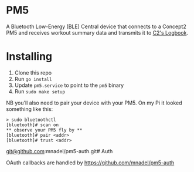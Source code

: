 # PM5

A Bluetooth Low-Energy (BLE) Central device that connects to a Concept2 PM5 and receives workout summary data and transmits it to [C2's Logbook](https://log.concept2.com/).

# Installing

1. Clone this repo
1. Run `go install`
1. Update `pm5.service` to point to the `pm5` binary
1. Run `sudo make setup`

NB you'll also need to pair your device with your PM5. On my Pi it looked something like this:

```
> sudo bluetoothctl
[bluetooth]# scan on
** observe your PM5 fly by **
[bluetooth]# pair <addr>
[bluetooth]# trust <addr>
```

git@github.com:mnadel/pm5-auth.git# Auth

OAuth callbacks are handled by https://github.com/mnadel/pm5-auth
